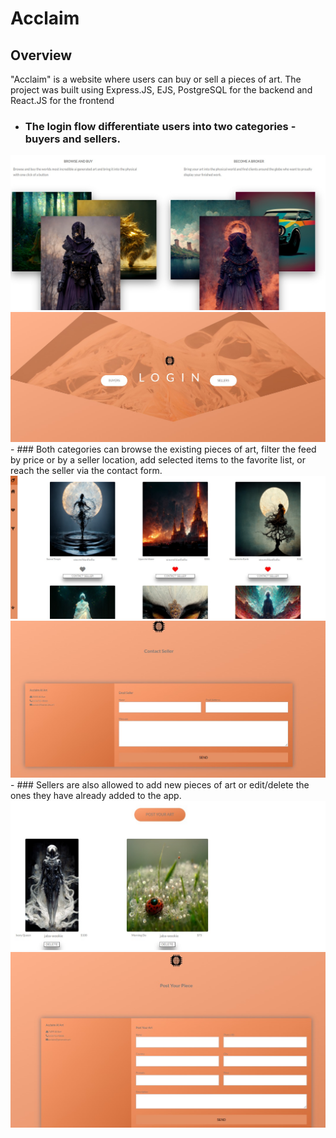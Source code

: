 # Acclaim

## Overview

"Acclaim" is a website where users can buy or sell a pieces of art. The project was built using Express.JS, EJS, PostgreSQL for the backend and React.JS for the frontend
- ### The login flow differentiate users into two categories - buyers and sellers.
<img src="https://github.com/NadiaPia/Buy-Sell-Listing-Website-/blob/master/project-planning/hero.jpg">
<img src="https://github.com/NadiaPia/Buy-Sell-Listing-Website-/blob/master/project-planning/login.jpg">
- ### Both categories can browse the existing pieces of art, filter the feed by price or by a seller location, add selected items to the favorite list, or reach the seller via the contact form.
<img src="https://github.com/NadiaPia/Buy-Sell-Listing-Website-/blob/master/project-planning/favContact.jpg">
<img src="https://github.com/NadiaPia/Buy-Sell-Listing-Website-/blob/master/project-planning/contactForm.jpg">
- ### Sellers are also allowed to add new pieces of art or edit/delete the ones they have already added to the app.
<img src="https://github.com/NadiaPia/Buy-Sell-Listing-Website-/blob/master/project-planning/postArt.jpg">
<img src="https://github.com/NadiaPia/Buy-Sell-Listing-Website-/blob/master/project-planning/addProduct.jpg">


